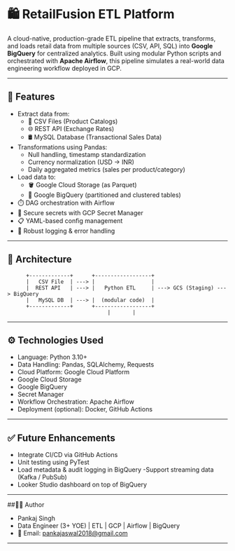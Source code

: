 # 🛍️ RetailFusion ETL Platform

A cloud-native, production-grade ETL pipeline that extracts, transforms, and loads retail data from multiple sources (CSV, API, SQL) into **Google BigQuery** for centralized analytics. Built using modular Python scripts and orchestrated with **Apache Airflow**, this pipeline simulates a real-world data engineering workflow deployed in GCP.

---

## 🚀 Features

- Extract data from:
  - 📄 CSV Files (Product Catalogs)
  - 🌐 REST API (Exchange Rates)
  - 🛢️ MySQL Database (Transactional Sales Data)
- Transformations using Pandas:
  - Null handling, timestamp standardization
  - Currency normalization (USD → INR)
  - Daily aggregated metrics (sales per product/category)
- Load data to:
  - 🪣 Google Cloud Storage (as Parquet)
  - 🧠 Google BigQuery (partitioned and clustered tables)
- ⏱️ DAG orchestration with Airflow
- 🔐 Secure secrets with GCP Secret Manager
- 📋 YAML-based config management
- 🐞 Robust logging & error handling

---

## 🧱 Architecture

```plaintext
      +-------------+      +------------------+
      |   CSV File  | ---> |                  |
      |  REST API   | ---> |   Python ETL     | ---> GCS (Staging) ---> BigQuery
      |   MySQL DB  | ---> |  (modular code)  |
      +-------------+      +------------------+
                                |       |
```
---

## ⚙️ Technologies Used
- Language: Python 3.10+
- Data Handling: Pandas, SQLAlchemy, Requests
- Cloud Platform: Google Cloud Platform
- Google Cloud Storage
- Google BigQuery
- Secret Manager
- Workflow Orchestration: Apache Airflow
- Deployment (optional): Docker, GitHub Actions


---

## ✅ Future Enhancements

- Integrate CI/CD via GitHub Actions
- Unit testing using PyTest
- Load metadata & audit logging in BigQuery
-Support streaming data (Kafka / PubSub)
- Looker Studio dashboard on top of BigQuery

---

##👨‍💻 Author
- Pankaj Singh
- Data Engineer (3+ YOE) | ETL | GCP | Airflow | BigQuery
- 📧 Email: pankajaswal2018@gmail.com

---
